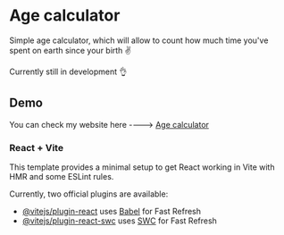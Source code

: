# Age calculator

Simple age calculator, which will allow to count how much time you've spent on earth since your birth ✌

Currently still in development 👌

## Demo

You can check my website here ----> [Age calculator](https://krystianzybura.github.io/age-calculator/)

### React + Vite

This template provides a minimal setup to get React working in Vite with HMR and some ESLint rules.

Currently, two official plugins are available:

- [@vitejs/plugin-react](https://github.com/vitejs/vite-plugin-react/blob/main/packages/plugin-react/README.md) uses [Babel](https://babeljs.io/) for Fast Refresh
- [@vitejs/plugin-react-swc](https://github.com/vitejs/vite-plugin-react-swc) uses [SWC](https://swc.rs/) for Fast Refresh
